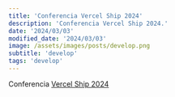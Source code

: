 ```yaml
---
title: 'Conferencia Vercel Ship 2024'
description: 'Conferencia Vercel Ship 2024.'
date: '2024/03/03'
modified_date: '2024/03/03'
image: /assets/images/posts/develop.png
subtitle: 'develop'
tags: 'develop'
---
```


Conferencia [Vercel Ship 2024](https://vercel.com/ship)
